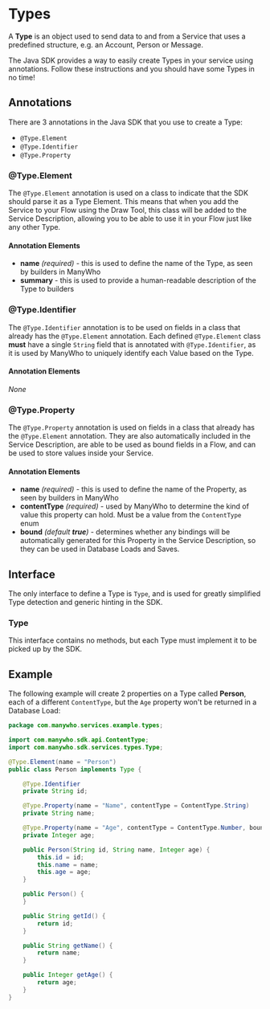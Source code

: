 Types
=====

A **Type** is an object used to send data to and from a Service that uses a predefined structure, e.g. an Account, Person or Message.

The Java SDK provides a way to easily create Types in your service using annotations. Follow these instructions and you should have some Types in no time!

## Annotations

There are 3 annotations in the Java SDK that you use to create a Type:

* `@Type.Element`
* `@Type.Identifier`
* `@Type.Property`
    
### @Type.Element

The `@Type.Element` annotation is used on a class to indicate that the SDK should parse it as a Type Element. This means that when you add the Service to your Flow using the Draw Tool, this class will be added to the Service Description, allowing you to be able to use it in your Flow just like any other Type.

#### Annotation Elements

* **name** _(required)_ - this is used to define the name of the Type, as seen by builders in ManyWho
* **summary** - this is used to provide a human-readable description of the Type to builders

### @Type.Identifier

The `@Type.Identifier` annotation is to be used on fields in a class that already has the `@Type.Element` annotation. Each defined `@Type.Element` class **must** have a single `String` field that is annotated with `@Type.Identifier`, as it is used by ManyWho to uniquely identify each Value based on the Type.

#### Annotation Elements

*None*

### @Type.Property

The `@Type.Property` annotation is used on fields in a class that already has the `@Type.Element` annotation. They are also automatically included in the Service Description, are able to be used as bound fields in a Flow, and can be used to store values inside your Service.
 
#### Annotation Elements

* **name** _(required)_ - this is used to define the name of the Property, as seen by builders in ManyWho
* **contentType** _(required)_ - used by ManyWho to determine the kind of value this property can hold. Must be a value from the `ContentType` enum
* **bound** _(default **true**)_ - determines whether any bindings will be automatically generated for this Property in the Service Description, so they can be used in Database Loads and Saves.

## Interface

The only interface to define a Type is `Type`, and is used for greatly simplified Type detection and generic hinting in the SDK.

### Type

This interface contains no methods, but each Type must implement it to be picked up by the SDK.

## Example

The following example will create 2 properties on a Type called **Person**, each of a different `ContentType`, but the `Age` property won't be returned in a Database Load:

````java
package com.manywho.services.example.types;

import com.manywho.sdk.api.ContentType;
import com.manywho.sdk.services.types.Type;

@Type.Element(name = "Person")
public class Person implements Type {

    @Type.Identifier
    private String id;

    @Type.Property(name = "Name", contentType = ContentType.String)
    private String name;

    @Type.Property(name = "Age", contentType = ContentType.Number, bound = false)
    private Integer age;

    public Person(String id, String name, Integer age) {
        this.id = id;
        this.name = name;
        this.age = age;
    }

    public Person() {
    }

    public String getId() {
        return id;
    }

    public String getName() {
        return name;
    }

    public Integer getAge() {
        return age;
    }
}
````